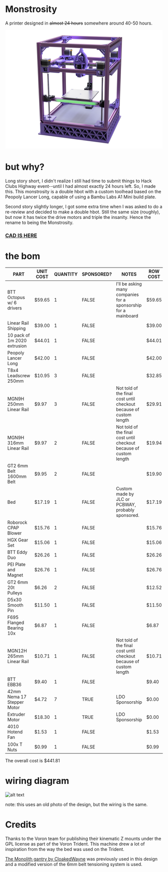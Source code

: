 # Monstrosity

A printer designed in ~~almost 24 hours~~ somewhere around 40-50 hours.

![alt text](renders-final/Monstrosity-full.PNG)

# but why?

Long story short, I didn't realize I still had time to submit things to Hack Clubs Highway event--until I had almost exactly 24 hours left. So, I made this. This monstrosity is a double hbot with a custom toolhead based on the Peopoly Lancer Long, capable of using a Bambu Labs A1 Mini build plate.

Second story slightly longer, I got some extra time when I was asked to do a re-review and decided to make a double hbot. Still the same size (roughly), but now it has twice the drive motors and triple the insanity. Hence the rename to being the Monstrosity.

### [CAD IS HERE](https://cad.onshape.com/documents/a25eb3393e530945c6474152/w/d83d10951cb1e8008c7f68e6/e/854bc744f46243b389612f55?renderMode=0&uiState=688c1bc2fb56dc36b3a2ea53)

# the bom

| PART                         | UNIT COST | QUANTITY | SPONSORED? | NOTES                                                              | ROW COST | SOURCE                                                                                                                                                                 |
| ---------------------------- | --------- | -------- | ---------- | ------------------------------------------------------------------ | -------- | ---------------------------------------------------------------------------------------------------------------------------------------------------------------------- |
| BTT Octopus w/ 6 drivers     | $59.65    | 1        | FALSE      | I'll be asking many companies for a sponsorship for a mainboard    | $59.65   | [link](https://biqu.equipment/products/bigtreetech-octopus-v1-1?variant=39749193990242)                                                                                |
| Linear Rail Shipping         | $39.00    | 1        | FALSE      |                                                                    | $39.00   | [link](https://limobearing.com/)                                                                                                                                       |
| 10 pack of 1m 2020 extrusion | $44.01    | 1        | FALSE      |                                                                    | $44.01   | [link](https://www.aliexpress.us/item/3256807024011071.html)                                                                                                           |
| Peopoly Lancer Long          | $42.00    | 1        | FALSE      |                                                                    | $42.00   | [link](https://peopoly.net/products/magneto-x-lancer-melt-zone)                                                                                                        |
| T8x4 Leadscrew 250mm         | $10.95    | 3        | FALSE      |                                                                    | $32.85   | [link](https://www.aliexpress.us/item/3256806551253663.html)                                                                                                           |
| MGN9H 250mm Linear Rail      | $9.97     | 3        | FALSE      | Not told of the final cost until checkout because of custom length | $29.91   | [link](https://limobearing.com/)                                                                                                                                       |
| MGN9H 316mm Linear Rail      | $9.97     | 2        | FALSE      | Not told of the final cost until checkout because of custom length | $19.94   | [link](https://limobearing.com/)                                                                                                                                       |
| GT2 6mm Belt 1600mm Belt     | $9.95     | 2        | FALSE      |                                                                    | $19.90   | [link](https://www.aliexpress.us/item/3256805605215455.html)                                                                                                           |
| Bed                          | $17.19    | 1        | FALSE      | Custom made by JLC or PCBWAY, probably sponsored.                  | $17.19   |                                                                                                                                                                        |
| Roborock CPAP Blower         | $15.76    | 1        | FALSE      |                                                                    | $15.76   | [link](https://www.aliexpress.us/item/3256805903154627.html)                                                                                                           |
| HGX Gear Set                 | $15.06    | 1        | FALSE      |                                                                    | $15.06   | [link](https://www.aliexpress.us/item/3256805725355339.html)                                                                                                           |
| BTT Eddy Duo                 | $26.26    | 1        | FALSE      |                                                                    | $26.26   | [link](https://www.pandapi3d.com/product-page/bed-distance-sensor)                                                                                                     |
| PEI Plate and Magnet         | $26.76    | 1        | FALSE      |                                                                    | $26.76   | [link](https://www.aliexpress.us/item/3256809109559068.html)                                                                                                           |
| GT2 6mm 20t Pulleys          | $6.26     | 2        | FALSE      |                                                                    | $12.52   | [link](https://www.aliexpress.us/item/3256809488530404.html)                                                                                                           |
| D5x30 Smooth Pin             | $11.50    | 1        | FALSE      |                                                                    | $11.50   |                                                                                                                                                                        |
| F695 Flanged Bearing 10x     | $6.87     | 1        | FALSE      |                                                                    | $6.87    | [link](https://www.aliexpress.us/item/3256806636423980.html)                                                                                                           |
| MGN12H 265mm Linear Rail     | $10.71    | 1        | FALSE      | Not told of the final cost until checkout because of custom length | $10.71   | [link](https://limobearing.com/)                                                                                                                                       |
| BTT EBB36                    | $9.40     | 1        | FALSE      |                                                                    | $9.40    | [link](https://www.aliexpress.us/item/3256804056513768.html)                                                                                                           |
| 42mm Nema 17 Stepper Motor   | $4.72     | 7        | TRUE       | LDO Sponsorship                                                    | $0.00    | [link](https://www.omc-stepperonline.com/e-series-nema-17-bipolar-42ncm-59-49oz-in-1-5a-42x42x38mm-4-wires-w-1m-cable-connector-17he15-1504s)                          |
| Extruder Motor               | $18.30    | 1        | TRUE       | LDO Sponsorship                                                    | $0.00    | [link](https://biqu.equipment/products/biqu-orbiter-v1-5-extruder-dual-driver-gear-extrusion-3d-printer-parts-for-cr10-10s-ender3-3-pro-ender5?variant=40041793683554) |
| 4010 Hotend Fan              | $1.53     | 1        | FALSE      |                                                                    | $1.53    | [link](https://www.aliexpress.us/item/3256803185681643.html)                                                                                                           |
| 100x T Nuts                  | $0.99     | 1        | FALSE      |                                                                    | $0.99    | [link](https://www.aliexpress.us/item/2251832628044342.html)                                                                                                           |

The overall cost is $441.81

# wiring diagram

![alt text](pictures/wiring.png)

note: this uses an old photo of the design, but the wiring is the same.

# Credits

Thanks to the Voron team for publishing their kinematic Z mounts under the GPL license as part of the Voron Trident. This machine drew a lot of inspiration from the way the bed was used on the Trident.

[The Monolith gantry by CloakedWayne](https://github.com/CloakedWayne/Monolith_Gantry_V2-VT) was previously used in this design and a modified version of the 6mm belt tensioning system is used.
